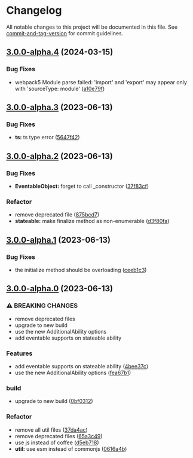 # Changelog

All notable changes to this project will be documented in this file. See [commit-and-tag-version](https://github.com/absolute-version/commit-and-tag-version) for commit guidelines.

## [3.0.0-alpha.4](https://github.com/snowyu/abstract-object/compare/v3.0.0-alpha.3...v3.0.0-alpha.4) (2024-03-15)


### Bug Fixes

* webpack5 Module parse failed: 'import' and 'export' may appear only with 'sourceType: module' ([a10e79f](https://github.com/snowyu/abstract-object/commit/a10e79f3a7891f00c015a6b3009468204768e1fa))

## [3.0.0-alpha.3](https://github.com/snowyu/abstract-object/compare/v3.0.0-alpha.2...v3.0.0-alpha.3) (2023-06-13)


### Bug Fixes

* **ts:** ts type error ([5647f42](https://github.com/snowyu/abstract-object/commit/5647f423585b4936b4df0919703c7667daebfad4))

## [3.0.0-alpha.2](https://github.com/snowyu/abstract-object/compare/v3.0.0-alpha.1...v3.0.0-alpha.2) (2023-06-13)


### Bug Fixes

* **EventableObject:** forget to call _constructor ([37f83cf](https://github.com/snowyu/abstract-object/commit/37f83cffa169453eb092169e8a905f238c034388))


### Refactor

* remove deprecated file ([875bcd7](https://github.com/snowyu/abstract-object/commit/875bcd7277c694a8c07d6db2eb3c726a1ce138c0))
* **stateable:** make finalize method as non-enumerable ([d3f80fa](https://github.com/snowyu/abstract-object/commit/d3f80fa3b787920d17a67965a11afe274842f2ad))

## [3.0.0-alpha.1](https://github.com/snowyu/abstract-object/compare/v3.0.0-alpha.0...v3.0.0-alpha.1) (2023-06-13)


### Bug Fixes

* the initialize method should be overloading ([ceeb1c3](https://github.com/snowyu/abstract-object/commit/ceeb1c31660ef4cab7e82bef60b6cbe830171a80))

## [3.0.0-alpha.0](https://github.com/snowyu/abstract-object/compare/v2.1.9...v3.0.0-alpha.0) (2023-06-13)


### ⚠ BREAKING CHANGES

* remove deprecated files
* upgrade to new build
* use the new AdditionalAbility options
* add eventable supports on stateable ability

### Features

* add eventable supports on stateable ability ([4bee37c](https://github.com/snowyu/abstract-object/commit/4bee37cdc92b1547f20152028b7b402fa6014ebc))
* use the new AdditionalAbility options ([fea67b1](https://github.com/snowyu/abstract-object/commit/fea67b1b264f694a43bdca8d79a5ca62c2c73dab))


### build

* upgrade to new build ([0bf0312](https://github.com/snowyu/abstract-object/commit/0bf03123594973fac64ee9b240c0c3ab2a04df3e))


### Refactor

* remove all util files ([37da4ac](https://github.com/snowyu/abstract-object/commit/37da4ac247beaafed9e810364fde077ac08d76f8))
* remove deprecated files ([65a3c49](https://github.com/snowyu/abstract-object/commit/65a3c4952552f83898547fa0ed7cc61ebb56fd1f))
* use js instead of coffee ([d5eb718](https://github.com/snowyu/abstract-object/commit/d5eb718d950189d22123d8638592431247c1150a))
* **util:** use esm instead of commonjs ([0616a4b](https://github.com/snowyu/abstract-object/commit/0616a4b8e0b0010ea381f1476b6095b806318948))
